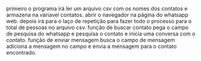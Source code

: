 primeiro o programa irá ler um arquivo csv com os nomes dos contatos e armazena na váriavel contatos.
abrir o navegador na página do whatsapp web.
depois irá para o laço de repetição para fazer todo o processo para o total de pessoas no arquivo csv.
função de buscar contato pega o campo de pesquisa do whatsapp e pesquisa o contato e inicia uma conversa com o contato.
função de enviar mensagem busca o campo de mensagem adiciona a mensagem no campo e envia a mensagem para o contato encontrado.

